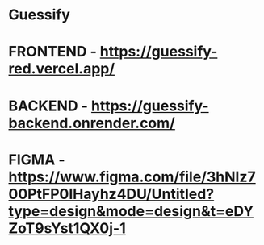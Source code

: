 # Guessify

# FRONTEND - https://guessify-red.vercel.app/

# BACKEND - https://guessify-backend.onrender.com/


# FIGMA - https://www.figma.com/file/3hNIz700PtFP0IHayhz4DU/Untitled?type=design&mode=design&t=eDYZoT9sYst1QX0j-1
